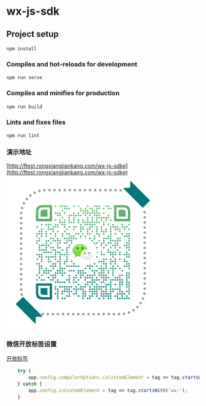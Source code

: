 # wx-js-sdk

## Project setup
```
npm install
```

### Compiles and hot-reloads for development
```
npm run serve
```

### Compiles and minifies for production
```
npm run build
```

### Lints and fixes files
```
npm run lint
```

### 演示地址
[http://ftest.rongxiangjiankang.com/wx-js-sdke](http://ftest.rongxiangjiankang.com/wx-js-sdke)
![GitHub Dark](./src/assets/images/qrcode.png)


### 微信开放标签设置
[开放标签](/src/main.js)

````JavaScript
    try {
        app.config.compilerOptions.isCustomElement = tag => tag.startsWith('wx-');
    } catch {
        app.config.isCustomElement = tag => tag.startsWith('wx-');
    }
````